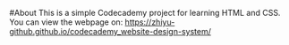 #About
This is a simple Codecademy project for learning HTML and CSS. You can view the webpage on: https://zhiyu-github.github.io/codecademy_website-design-system/